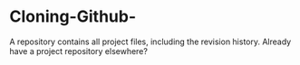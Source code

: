 # Cloning-Github-
A repository contains all project files, including the revision history. Already have a project repository elsewhere?
